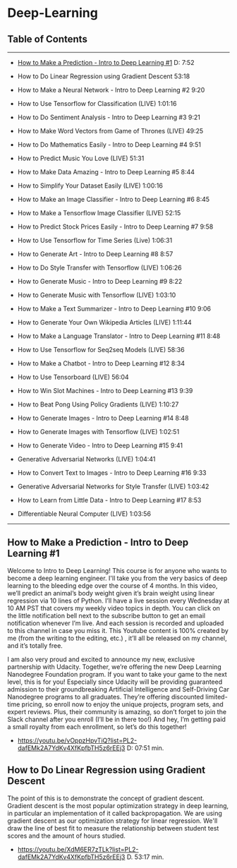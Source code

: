 # Deep-Learning

## Table of Contents
-------------------------
   
* [How to Make a Prediction - Intro to Deep Learning #1](#how-to-make-a-prediction---intro-to-deep-learning-1) D: 7:52
   
* How to Do Linear Regression using Gradient Descent
53:18
   
* How to Make a Neural Network - Intro to Deep Learning #2
9:20
   
* How to Use Tensorflow for Classification (LIVE)
1:01:16
   
* How to Do Sentiment Analysis - Intro to Deep Learning #3
9:21
   
* How to Make Word Vectors from Game of Thrones (LIVE)
49:25
   
* How to Do Mathematics Easily - Intro to Deep Learning #4
9:51
   
* How to Predict Music You Love (LIVE)
51:31
   
* How to Make Data Amazing - Intro to Deep Learning #5
8:44
   
* How to Simplify Your Dataset Easily (LIVE)
1:00:16
   
* How to Make an Image Classifier - Intro to Deep Learning #6
8:45
   
* How to Make a Tensorflow Image Classifier (LIVE)
52:15
   
* How to Predict Stock Prices Easily - Intro to Deep Learning #7
9:58
   
* How to Use Tensorflow for Time Series (Live)
1:06:31
   
* How to Generate Art - Intro to Deep Learning #8
8:57
   
* How to Do Style Transfer with Tensorflow (LIVE)
1:06:26
   
* How to Generate Music - Intro to Deep Learning #9
8:22
   
* How to Generate Music with Tensorflow (LIVE)
1:03:10
   
* How to Make a Text Summarizer - Intro to Deep Learning #10
9:06
   
* How to Generate Your Own Wikipedia Articles (LIVE)
1:11:44
   
* How to Make a Language Translator - Intro to Deep Learning #11
8:48
   
* How to Use Tensorflow for Seq2seq Models (LIVE)
58:36
   
* How to Make a Chatbot - Intro to Deep Learning #12
8:34
   
* How to Use Tensorboard (LIVE)
56:04
   
* How to Win Slot Machines - Intro to Deep Learning #13
9:39
   
* How to Beat Pong Using Policy Gradients (LIVE)
1:10:27
   
* How to Generate Images - Intro to Deep Learning #14
8:48
   
* How to Generate Images with Tensorflow (LIVE)
1:02:51
   
* How to Generate Video - Intro to Deep Learning #15
9:41
   
* Generative Adversarial Networks (LIVE)
1:04:41
   
* How to Convert Text to Images - Intro to Deep Learning #16
9:33
   
* Generative Adversarial Networks for Style Transfer (LIVE)
1:03:42
   
* How to Learn from Little Data - Intro to Deep Learning #17
8:53
   
* Differentiable Neural Computer (LIVE)
1:03:56


-----
## How to Make a Prediction - Intro to Deep Learning #1

Welcome to Intro to Deep Learning! This course is for anyone who wants to become a deep learning engineer. I'll take you from the very basics of deep learning to the bleeding edge over the course of 4 months. In this video, we’ll predict an animal’s body weight given it’s brain weight using linear regression via 10 lines of Python. I’ll have a live session every Wednesday at 10 AM PST that covers my weekly video topics in depth. You can click on the little notification bell next to the subscribe button to get an email notification whenever I’m live. And each session is recorded and uploaded to this channel in case you miss it. This Youtube content is 100% created by me (from the writing to the editing, etc.) , it’ll all be released on my channel, and it’s totally free.

I am also very proud and excited to announce my new, exclusive partnership with Udacity. Together, we’re offering the new Deep Learning Nanodegree Foundation program. If you want to take your game to the next level, this is for you! Especially since Udacity will be providing guaranteed admission to their groundbreaking Artificial Intelligence and Self-Driving Car Nanodegree programs to all graduates. They’re offering discounted limited-time pricing, so enroll now to enjoy the unique projects, program sets, and expert reviews. Plus, their community is amazing, so don’t forget to join the Slack channel after you enroll (I’ll be in there too!) And hey, I’m getting paid a small royalty from each enrollment, so let’s do this together!

+ https://youtu.be/vOppzHpvTiQ?list=PL2-dafEMk2A7YdKv4XfKpfbTH5z6rEEj3 D: 07:51 min.

## How to Do Linear Regression using Gradient Descent

The point of this is to demonstrate the concept of gradient descent. Gradient descent is the most popular optimization strategy in deep learning, in particular an implementation of it called backpropagation. We are using gradient descent as our optimization strategy for linear regression. We'll draw the line of best fit to measure the relationship between student test scores and the amount of hours studied. 

+ https://youtu.be/XdM6ER7zTLk?list=PL2-dafEMk2A7YdKv4XfKpfbTH5z6rEEj3 D. 53:17 min.